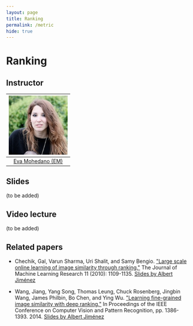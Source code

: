 ```yaml
---
layout: page
title: Ranking
permalink: /metric
hide: true
---
```


# Ranking

## Instructor

| ![Eva Mohedano][EvaMohedano-photo]  |
|:-:|
|  [Eva Mohedano (EM)](EvaMohedano-web)     |

[EvaMohedano-web]: https://www.insight-centre.org/users/eva-mohedano
[EvaMohedano-photo]: img/instructors/EvaMohedano.jpg "EvaM ohedano"

## Slides

(to be added)

## Video lecture

(to be added)


## Related papers

* Chechik, Gal, Varun Sharma, Uri Shalit, and Samy Bengio. ["Large scale online learning of image similarity through ranking."](http://jmlr.org/papers/volume11/chechik10a/chechik10a.pdf) The Journal of Machine Learning Research 11 (2010): 1109-1135. [Slides by Albert Jiménez](https://docs.google.com/presentation/d/1K-5aBlAzKmqDVToDKoMeihVdJ2xVZkmZeJk3uL6Tf_Q/edit?usp=sharing)

* Wang, Jiang, Yang Song, Thomas Leung, Chuck Rosenberg, Jingbin Wang, James Philbin, Bo Chen, and Ying Wu. ["Learning fine-grained image similarity with deep ranking."](http://www.cv-foundation.org/openaccess/content_cvpr_2014/html/Wang_Learning_Fine-grained_Image_2014_CVPR_paper.html) In Proceedings of the IEEE Conference on Computer Vision and Pattern Recognition, pp. 1386-1393. 2014. [Slides by Albert Jiménez](https://docs.google.com/presentation/d/1MP9kjj99l2NyDb6G70LiQmIQ8f0DyHZ4I5LhfsXzlx0/edit?usp=sharing)
